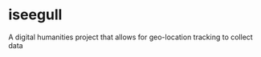 iseegull
========

A digital humanities project that allows for geo-location tracking to collect data
